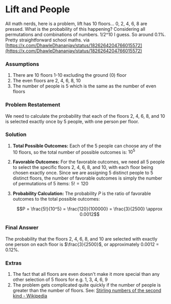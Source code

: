 # Lift and People


All math nerds, here is a problem, lift has 10 floors... 0, 2, 4, 6, 8 are pressed. What is the probability of this happening? Considering all permutations and combinations of numbers. 1/2^10 I guess. So around 0.1%. Pretty straightforward school maths. via [https://x.com/DhawleDhananjay/status/1826264204766015572](https://x.com/DhawleDhananjay/status/1826264204766015572)

### Assumptions

1. There are 10 floors 1-10 excluding the ground (0) floor
2. The even floors are 2, 4, 6, 8, 10
3. The number of people is 5 which is the same as the number of even floors

### Problem Restatement
We need to calculate the probability that each of the floors 2, 4, 6, 8, and 10 is selected exactly once by 5 people, with one person per floor.

### Solution

1. **Total Possible Outcomes:**
   Each of the 5 people can choose any of the 10 floors, so the total number of possible outcomes is:
   $10^5$

3. **Favorable Outcomes:**
   For the favorable outcomes, we need all 5 people to select the specific floors 2, 4, 6, 8, and 10, with each floor being chosen exactly once. Since we are assigning 5 distinct people to 5 distinct floors, the number of favorable outcomes is simply the number of permutations of 5 items:
   $5! = 120$

4. **Probability Calculation:**
   The probability $P$ is the ratio of favorable outcomes to the total possible outcomes:

   $$P = \frac{5!}{10^5} = \frac{120}{100000} = \frac{3}{2500} \approx 0.0012$$

### Final Answer
The probability that the floors 2, 4, 6, 8, and 10 are selected with exactly one person on each floor is $\frac{3}{2500}$, or approximately 0.0012 = 0.12%.

### Extras

1. The fact that all floors are even doesn't make it more special than any other selection of 5 floors for e.g. 1, 3, 4, 6, 9
2. The problem gets complicated quite quickly if the number of people is greater than the number of floors. See: [Stirling numbers of the second kind - Wikipedia](https://en.wikipedia.org/wiki/Stirling_numbers_of_the_second_kind)
